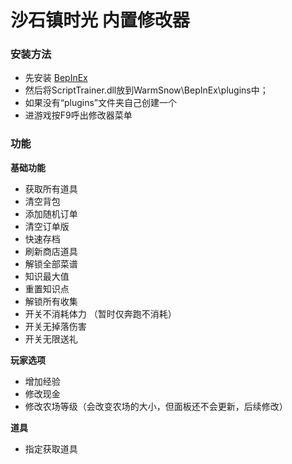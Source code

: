 # 沙石镇时光 内置修改器

### 安装方法
- 先安装 [BepInEx](https://github.com/BepInEx/BepInEx/releases "BepInEx")
- 然后将ScriptTrainer.dll放到WarmSnow\BepInEx\plugins中；
- 如果没有“plugins”文件夹自己创建一个
- 进游戏按F9呼出修改器菜单

### 功能
**基础功能**
- 获取所有道具
- 清空背包
- 添加随机订单
- 清空订单版
- 快速存档
- 刷新商店道具
- 解锁全部菜谱
- 知识最大值
- 重置知识点
- 解锁所有收集
- 开关不消耗体力 （暂时仅奔跑不消耗）
- 开关无掉落伤害
- 开关无限送礼

**玩家选项**
- 增加经验
- 修改现金
- 修改农场等级（会改变农场的大小，但面板还不会更新，后续修改）

**道具**
- 指定获取道具